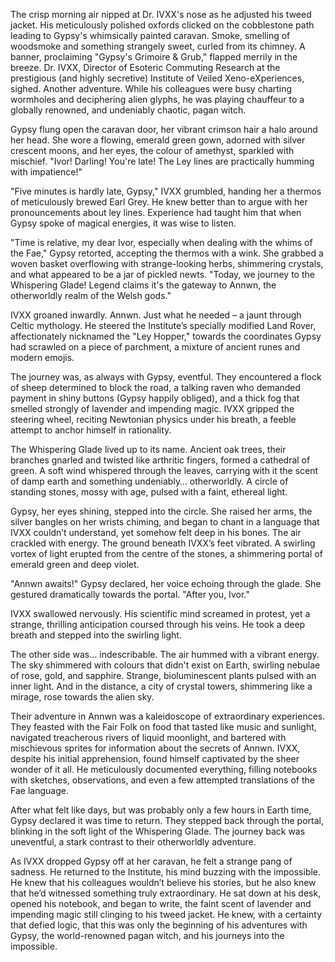 The crisp morning air nipped at Dr. IVXX's nose as he adjusted his tweed jacket.  His meticulously polished oxfords clicked on the cobblestone path leading to Gypsy's whimsically painted caravan.  Smoke, smelling of woodsmoke and something strangely sweet, curled from its chimney.  A banner, proclaiming "Gypsy's Grimoire & Grub," flapped merrily in the breeze.  Dr. IVXX, Director of Esoteric Commuting Research at the prestigious (and highly secretive) Institute of Veiled Xeno-eXperiences, sighed. Another adventure. While his colleagues were busy charting wormholes and deciphering alien glyphs, he was playing chauffeur to a globally renowned, and undeniably chaotic, pagan witch. 

Gypsy flung open the caravan door, her vibrant crimson hair a halo around her head. She wore a flowing, emerald green gown, adorned with silver crescent moons, and her eyes, the colour of amethyst, sparkled with mischief. "Ivor! Darling! You're late! The Ley lines are practically humming with impatience!"

"Five minutes is hardly late, Gypsy," IVXX grumbled, handing her a thermos of meticulously brewed Earl Grey. He knew better than to argue with her pronouncements about ley lines. Experience had taught him that when Gypsy spoke of magical energies, it was wise to listen.

"Time is relative, my dear Ivor, especially when dealing with the whims of the Fae," Gypsy retorted, accepting the thermos with a wink. She grabbed a woven basket overflowing with strange-looking herbs, shimmering crystals, and what appeared to be a jar of pickled newts. "Today, we journey to the Whispering Glade! Legend claims it's the gateway to Annwn, the otherworldly realm of the Welsh gods."

IVXX groaned inwardly. Annwn.  Just what he needed – a jaunt through Celtic mythology. He steered the Institute’s specially modified Land Rover, affectionately nicknamed the "Ley Hopper," towards the coordinates Gypsy had scrawled on a piece of parchment, a mixture of ancient runes and modern emojis.

The journey was, as always with Gypsy, eventful. They encountered a flock of sheep determined to block the road, a talking raven who demanded payment in shiny buttons (Gypsy happily obliged), and a thick fog that smelled strongly of lavender and impending magic.  IVXX gripped the steering wheel, reciting Newtonian physics under his breath, a feeble attempt to anchor himself in rationality.

The Whispering Glade lived up to its name. Ancient oak trees, their branches gnarled and twisted like arthritic fingers, formed a cathedral of green.  A soft wind whispered through the leaves, carrying with it the scent of damp earth and something undeniably… otherworldly.  A circle of standing stones, mossy with age, pulsed with a faint, ethereal light.

Gypsy, her eyes shining, stepped into the circle. She raised her arms, the silver bangles on her wrists chiming, and began to chant in a language that IVXX couldn’t understand, yet somehow felt deep in his bones. The air crackled with energy. The ground beneath IVXX’s feet vibrated.  A swirling vortex of light erupted from the centre of the stones, a shimmering portal of emerald green and deep violet.

"Annwn awaits!" Gypsy declared, her voice echoing through the glade. She gestured dramatically towards the portal. "After you, Ivor."

IVXX swallowed nervously. His scientific mind screamed in protest, yet a strange, thrilling anticipation coursed through his veins.  He took a deep breath and stepped into the swirling light.

The other side was… indescribable.  The air hummed with a vibrant energy.  The sky shimmered with colours that didn't exist on Earth, swirling nebulae of rose, gold, and sapphire. Strange, bioluminescent plants pulsed with an inner light.  And in the distance, a city of crystal towers, shimmering like a mirage, rose towards the alien sky.

Their adventure in Annwn was a kaleidoscope of extraordinary experiences.  They feasted with the Fair Folk on food that tasted like music and sunlight,  navigated treacherous rivers of liquid moonlight, and bartered with mischievous sprites for information about the secrets of Annwn. IVXX, despite his initial apprehension, found himself captivated by the sheer wonder of it all. He meticulously documented everything, filling notebooks with sketches, observations, and even a few attempted translations of the Fae language.

After what felt like days, but was probably only a few hours in Earth time, Gypsy declared it was time to return. They stepped back through the portal, blinking in the soft light of the Whispering Glade.  The journey back was uneventful, a stark contrast to their otherworldly adventure.

As IVXX dropped Gypsy off at her caravan, he felt a strange pang of sadness. He returned to the Institute, his mind buzzing with the impossible.  He knew that his colleagues wouldn’t believe his stories, but he also knew that he’d witnessed something truly extraordinary.  He sat down at his desk, opened his notebook, and began to write, the faint scent of lavender and impending magic still clinging to his tweed jacket. He knew, with a certainty that defied logic, that this was only the beginning of his adventures with Gypsy, the world-renowned pagan witch, and his journeys into the impossible.
